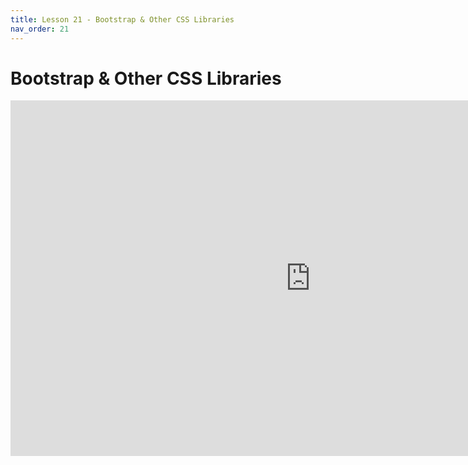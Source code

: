 ```yaml
---
title: Lesson 21 - Bootstrap & Other CSS Libraries
nav_order: 21
---
```


# Bootstrap & Other CSS Libraries

<iframe src="https://docs.google.com/presentation/d/e/2PACX-1vSJvn4jDhmU15IftzmXruCOrhYR9iKG2mPYQ-neMYwTQi5HL-T9GIY9qAcgQ7ElynBFtHS-qzT4ES-u/embed" frameborder="0" width="960" height="569" allowfullscreen="true" mozallowfullscreen="true" webkitallowfullscreen="true"></iframe>
